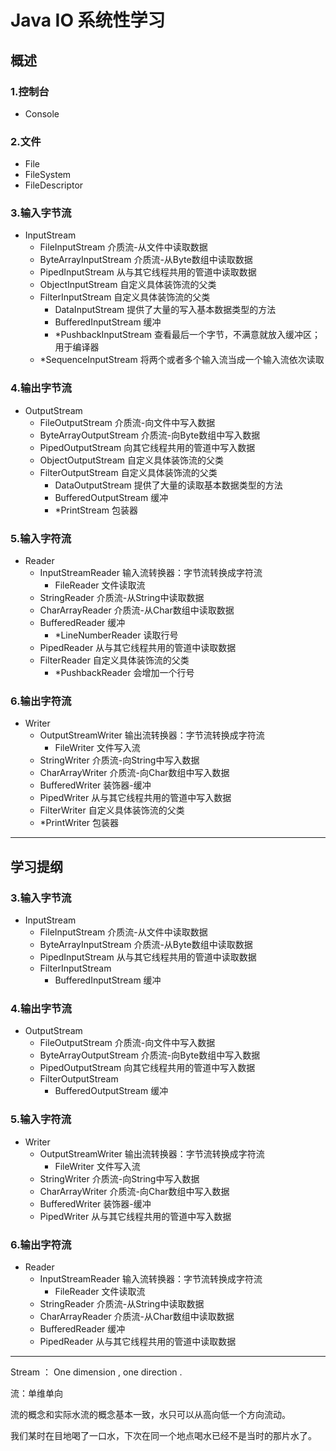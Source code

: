 # Java IO 系统性学习

## 概述

### 1.控制台

- Console

### 2.文件

- File
- FileSystem
- FileDescriptor

### 3.输入字节流
- InputStream
    - FileInputStream           介质流-从文件中读取数据
    - ByteArrayInputStream      介质流-从Byte数组中读取数据
    - PipedInputStream          从与其它线程共用的管道中读取数据
    - ObjectInputStream         自定义具体装饰流的父类
    - FilterInputStream         自定义具体装饰流的父类
        - DataInputStream           提供了大量的写入基本数据类型的方法
        - BufferedInputStream       缓冲
        - *PushbackInputStream      查看最后一个字节，不满意就放入缓冲区；用于编译器
    - *SequenceInputStream      将两个或者多个输入流当成一个输入流依次读取

### 4.输出字节流

- OutputStream
    - FileOutputStream          介质流-向文件中写入数据
    - ByteArrayOutputStream     介质流-向Byte数组中写入数据
    - PipedOutputStream         向其它线程共用的管道中写入数据
    - ObjectOutputStream        自定义具体装饰流的父类   
    - FilterOutputStream        自定义具体装饰流的父类
        - DataOutputStream          提供了大量的读取基本数据类型的方法
        - BufferedOutputStream      缓冲
        - *PrintStream              包装器
        
### 5.输入字符流

- Reader
    - InputStreamReader     输入流转换器：字节流转换成字符流
        - FileReader            文件读取流
    - StringReader          介质流-从String中读取数据
    - CharArrayReader       介质流-从Char数组中读取数据
    - BufferedReader        缓冲
        - *LineNumberReader 读取行号
    - PipedReader           从与其它线程共用的管道中读取数据
    - FilterReader          自定义具体装饰流的父类
        - *PushbackReader       会增加一个行号

### 6.输出字符流

- Writer
    - OutputStreamWriter    输出流转换器：字节流转换成字符流
        - FileWriter            文件写入流
    - StringWriter          介质流-向String中写入数据
    - CharArrayWriter       介质流-向Char数组中写入数据
    - BufferedWriter        装饰器-缓冲
    - PipedWriter           从与其它线程共用的管道中写入数据
    - FilterWriter          自定义具体装饰流的父类
    - *PrintWriter          包装器

-------------------------------------------------------------------------------------
## 学习提纲

### 3.输入字节流
- InputStream
    - FileInputStream           介质流-从文件中读取数据
    - ByteArrayInputStream      介质流-从Byte数组中读取数据
    - PipedInputStream          从与其它线程共用的管道中读取数据
    - FilterInputStream         
        - BufferedInputStream       缓冲

### 4.输出字节流

- OutputStream
    - FileOutputStream          介质流-向文件中写入数据
    - ByteArrayOutputStream     介质流-向Byte数组中写入数据
    - PipedOutputStream         向其它线程共用的管道中写入数据
    - FilterOutputStream        
        - BufferedOutputStream      缓冲
        
### 5.输入字符流

- Writer
    - OutputStreamWriter    输出流转换器：字节流转换成字符流
        - FileWriter            文件写入流
    - StringWriter          介质流-向String中写入数据
    - CharArrayWriter       介质流-向Char数组中写入数据
    - BufferedWriter        装饰器-缓冲
    - PipedWriter           从与其它线程共用的管道中写入数据

### 6.输出字符流

- Reader
    - InputStreamReader     输入流转换器：字节流转换成字符流
        - FileReader            文件读取流
    - StringReader          介质流-从String中读取数据
    - CharArrayReader       介质流-从Char数组中读取数据
    - BufferedReader        缓冲
    - PipedReader           从与其它线程共用的管道中读取数据
    
    
    
-------------------------

Stream ： One dimension , one direction .

流：单维单向

流的概念和实际水流的概念基本一致，水只可以从高向低一个方向流动。

我们某时在目地喝了一口水，下次在同一个地点喝水已经不是当时的那片水了。



